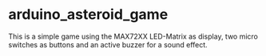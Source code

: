 # arduino_asteroid_game
This is a simple game using the MAX72XX LED-Matrix as display, two micro switches as buttons and an active buzzer for a sound effect.  
